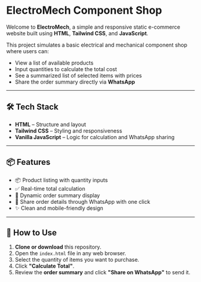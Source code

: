 


# ElectroMech Component Shop

Welcome to **ElectroMech**, a simple and responsive static e-commerce website built using **HTML**, **Tailwind CSS**, and **JavaScript**.

This project simulates a basic electrical and mechanical component shop where users can:

- View a list of available products
- Input quantities to calculate the total cost
- See a summarized list of selected items with prices
- Share the order summary directly via **WhatsApp**

---

## 🛠️ Tech Stack

- **HTML** – Structure and layout
- **Tailwind CSS** – Styling and responsiveness
- **Vanilla JavaScript** – Logic for calculation and WhatsApp sharing

---

## 📦 Features

- 📦 Product listing with quantity inputs
- ✅ Real-time total calculation
- 🧾 Dynamic order summary display
- 📲 Share order details through WhatsApp with one click
- ✨ Clean and mobile-friendly design

---

## 🚀 How to Use

1. **Clone or download** this repository.
2. Open the `index.html` file in any web browser.
3. Select the quantity of items you want to purchase.
4. Click **"Calculate Total"**.
5. Review the **order summary** and click **"Share on WhatsApp"** to send it.




